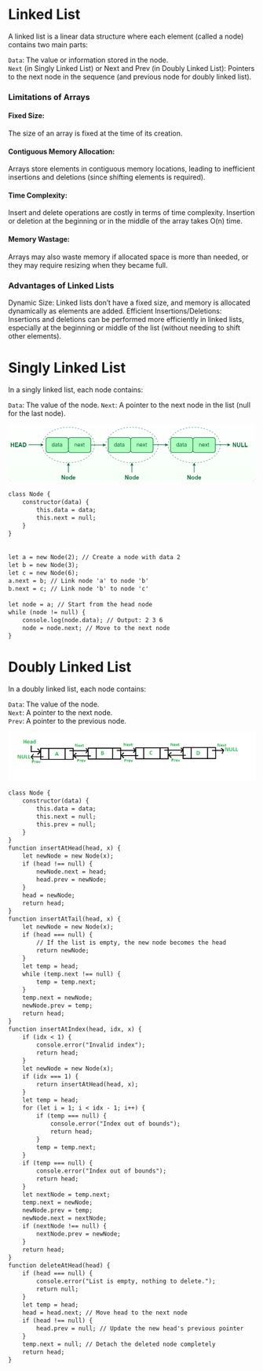 # Linked List

A linked list is a linear data structure where each element (called a node) contains two main parts:

`Data`: The value or information stored in the node.<br>
`Next` (in Singly Linked List) or Next and Prev (in Doubly Linked List): Pointers to the next node in the sequence (and previous node for doubly linked list).<br>

### Limitations of Arrays

#### Fixed Size:

The size of an array is fixed at the time of its creation.

#### Contiguous Memory Allocation:

Arrays store elements in contiguous memory locations, leading to inefficient insertions and deletions (since shifting elements is required).

#### Time Complexity:

Insert and delete operations are costly in terms of time complexity. Insertion or deletion at the beginning or in the middle of the array takes O(n) time.

#### Memory Wastage:

Arrays may also waste memory if allocated space is more than needed, or they may require resizing when they became full.

### Advantages of Linked Lists

Dynamic Size: Linked lists don’t have a fixed size, and memory is allocated dynamically as elements are added.
Efficient Insertions/Deletions: Insertions and deletions can be performed more efficiently in linked lists, especially at the beginning or middle of the list (without needing to shift other elements).

# Singly Linked List

In a singly linked list, each node contains:

`Data`: The value of the node.
`Next`: A pointer to the next node in the list (null for the last node).

![linked list](../img/linked-list.png)<br>

```
class Node {
    constructor(data) {
        this.data = data;
        this.next = null;
    }
}


let a = new Node(2); // Create a node with data 2
let b = new Node(3);
let c = new Node(6);
a.next = b; // Link node 'a' to node 'b'
b.next = c; // Link node 'b' to node 'c'

let node = a; // Start from the head node
while (node != null) {
    console.log(node.data); // Output: 2 3 6
    node = node.next; // Move to the next node
}
```

# Doubly Linked List

In a doubly linked list, each node contains:

`Data`: The value of the node.<br>
`Next`: A pointer to the next node.<br>
`Prev`: A pointer to the previous node.<br>

![double linked list](../img/dubly-ll.png)<br>

```
class Node {
    constructor(data) {
        this.data = data;
        this.next = null;
        this.prev = null;
    }
}
function insertAtHead(head, x) {
    let newNode = new Node(x);
    if (head !== null) {
        newNode.next = head;
        head.prev = newNode;
    }
    head = newNode;
    return head;
}
function insertAtTail(head, x) {
    let newNode = new Node(x);
    if (head === null) {
        // If the list is empty, the new node becomes the head
        return newNode;
    }
    let temp = head;
    while (temp.next !== null) {
        temp = temp.next;
    }
    temp.next = newNode;
    newNode.prev = temp;
    return head;
}
function insertAtIndex(head, idx, x) {
    if (idx < 1) {
        console.error("Invalid index");
        return head;
    }
    let newNode = new Node(x);
    if (idx === 1) {
        return insertAtHead(head, x);
    }
    let temp = head;
    for (let i = 1; i < idx - 1; i++) {
        if (temp === null) {
            console.error("Index out of bounds");
            return head;
        }
        temp = temp.next;
    }
    if (temp === null) {
        console.error("Index out of bounds");
        return head;
    }
    let nextNode = temp.next;
    temp.next = newNode;
    newNode.prev = temp;
    newNode.next = nextNode;
    if (nextNode !== null) {
        nextNode.prev = newNode;
    }
    return head;
}
function deleteAtHead(head) {
    if (head === null) {
        console.error("List is empty, nothing to delete.");
        return null;
    }
    let temp = head;
    head = head.next; // Move head to the next node
    if (head !== null) {
        head.prev = null; // Update the new head's previous pointer
    }
    temp.next = null; // Detach the deleted node completely
    return head;
}
```
